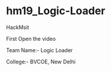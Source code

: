 # hm19_Logic-Loader
HackMsit

First Open the video

Team Name:- Logic Loader

College:- BVCOE, New Delhi
